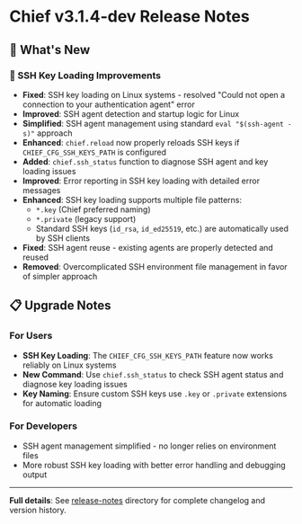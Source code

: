 # Chief v3.1.4-dev Release Notes

## 🚀 What's New

### 🔧 SSH Key Loading Improvements

- **Fixed**: SSH key loading on Linux systems - resolved "Could not open a connection to your authentication agent" error
- **Improved**: SSH agent detection and startup logic for Linux
- **Simplified**: SSH agent management using standard `eval "$(ssh-agent -s)"` approach
- **Enhanced**: `chief.reload` now properly reloads SSH keys if `CHIEF_CFG_SSH_KEYS_PATH` is configured
- **Added**: `chief.ssh_status` function to diagnose SSH agent and key loading issues
- **Improved**: Error reporting in SSH key loading with detailed error messages
- **Enhanced**: SSH key loading supports multiple file patterns:
  - `*.key` (Chief preferred naming)
  - `*.private` (legacy support)
  - Standard SSH keys (`id_rsa`, `id_ed25519`, etc.) are automatically used by SSH clients
- **Fixed**: SSH agent reuse - existing agents are properly detected and reused
- **Removed**: Overcomplicated SSH environment file management in favor of simpler approach

## 📋 Upgrade Notes

### For Users

- **SSH Key Loading**: The `CHIEF_CFG_SSH_KEYS_PATH` feature now works reliably on Linux systems
- **New Command**: Use `chief.ssh_status` to check SSH agent status and diagnose key loading issues
- **Key Naming**: Ensure custom SSH keys use `.key` or `.private` extensions for automatic loading

### For Developers

- SSH agent management simplified - no longer relies on environment files
- More robust SSH key loading with better error handling and debugging output

---

**Full details**: See [release-notes](../release-notes/) directory for complete changelog and version history.
